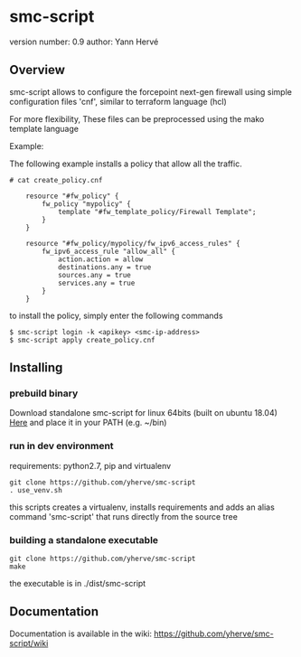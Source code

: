 smc-script
============================

version number: 0.9
author: Yann Hervé

Overview
--------

smc-script allows to configure the forcepoint next-gen firewall using
simple configuration files 'cnf', similar to terraform language (hcl)

For more flexibility, These files can be preprocessed using the mako
template language

Example:

The following example installs a policy that allow all the traffic.

    # cat create_policy.cnf

```HCL
    resource "#fw_policy" {
        fw_policy "mypolicy" {
            template "#fw_template_policy/Firewall Template";
        }
    }

    resource "#fw_policy/mypolicy/fw_ipv6_access_rules" {
        fw_ipv6_access_rule "allow_all" {
            action.action = allow
            destinations.any = true
            sources.any = true
            services.any = true
        }
    }
```

to install the policy, simply enter the following commands

    $ smc-script login -k <apikey> <smc-ip-address>
    $ smc-script apply create_policy.cnf


Installing
-----------------

### prebuild binary

Download standalone smc-script for linux 64bits (built on ubuntu 18.04) [Here](https://github.com/yherve/smc-script/files/3743757/smc-script.zip) and place it in your PATH (e.g. ~/bin)

### run in dev environment

requirements: python2.7, pip and virtualenv

    git clone https://github.com/yherve/smc-script
    . use_venv.sh

this scripts creates a virtualenv, installs requirements and adds an
alias command 'smc-script' that runs directly from the source tree

### building a standalone executable

    git clone https://github.com/yherve/smc-script
    make

the executable is in ./dist/smc-script


Documentation
------------------

Documentation is available in the wiki: <https://github.com/yherve/smc-script/wiki>
